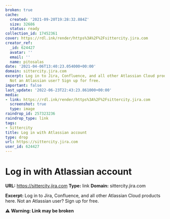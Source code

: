 ```yaml
---
broken: true
cache:
  created: '2021-09-20T19:28:32.884Z'
  size: 32686
  status: ready
collection_id: 17452361
cover: https://rdl.ink/render/https%3A%2F%2Fsittercity.jira.com
creator_ref:
  _id: 624427
  avatar: ''
  email: ''
  name: pitosalas
date: '2021-04-06T13:40:23.054000+00:00'
domain: sittercity.jira.com
excerpt: Log in to Jira, Confluence, and all other Atlassian Cloud products here.
  Not an Atlassian user? Sign up for free.
important: false
last_update: '2022-06-23T22:43:23.861000+00:00'
media:
- link: https://rdl.ink/render/https%3A%2F%2Fsittercity.jira.com
  screenshot: true
  type: image
raindrop_id: 257323236
raindrop_type: link
tags:
- Sittercity
title: Log in with Atlassian account
type: drop
url: https://sittercity.jira.com
user_id: 624427
---
```


# Log in with Atlassian account

**URL:** https://sittercity.jira.com
**Type:** link
**Domain:** sittercity.jira.com

**Excerpt:** Log in to Jira, Confluence, and all other Atlassian Cloud products here. Not an Atlassian user? Sign up for free.

⚠️ **Warning: Link may be broken**
